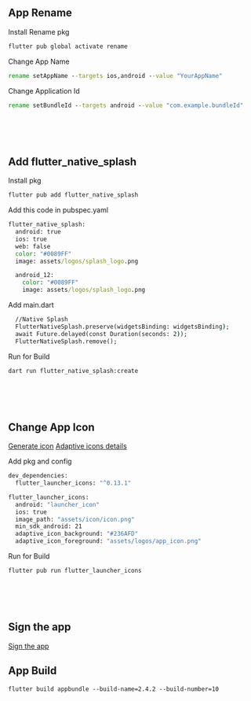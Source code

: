 ## App Rename
Install Rename pkg
```cmd
flutter pub global activate rename
```

Change App Name
```cmd
rename setAppName --targets ios,android --value "YourAppName"
```

Change Application Id
```cmd
rename setBundleId --targets android --value "com.example.bundleId"
```
</br></br></br>

## Add flutter_native_splash
Install pkg
```cmd
flutter pub add flutter_native_splash
```

Add this code in pubspec.yaml
```cmd
flutter_native_splash:
  android: true
  ios: true
  web: false
  color: "#0089FF"
  image: assets/logos/splash_logo.png

  android_12:
    color: "#0089FF"
    image: assets/logos/splash_logo.png
```

Add main.dart
```cmd
  //Native Splash
  FlutterNativeSplash.preserve(widgetsBinding: widgetsBinding);
  await Future.delayed(const Duration(seconds: 2));
  FlutterNativeSplash.remove();

```

Run for Build
```cmd
dart run flutter_native_splash:create
```



</br></br></br>

## Change App Icon
[Generate icon](https://icon.kitchen/) [Adaptive icons details](https://developer.android.com/develop/ui/views/launch/icon_design_adaptive)

Add pkg and config
```cmd
dev_dependencies:
  flutter_launcher_icons: "^0.13.1"

flutter_launcher_icons:
  android: "launcher_icon"
  ios: true
  image_path: "assets/icon/icon.png"
  min_sdk_android: 21
  adaptive_icon_background: "#236AFD"
  adaptive_icon_foreground: "assets/logos/app_icon.png" 
```

Run for Build
```cmd
flutter pub run flutter_launcher_icons
```

</br></br></br>

## Sign the app
[Sign the app](https://docs.flutter.dev/deployment/android)


## App Build
```
flutter build appbundle --build-name=2.4.2 --build-number=10
```